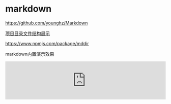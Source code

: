 # markdown

https://github.com/younghz/Markdown

[项目目录文件结构展示](https://blog.csdn.net/luyu13141314/article/details/83149198)

https://www.npmjs.com/package/mddir

markdown内置演示效果

<iframe style="width: 100%; height: 120px;" src="https://demo.xiaohuochai.site/css/transition/t18.html" frameborder="0" width="320" height="240"></iframe>

